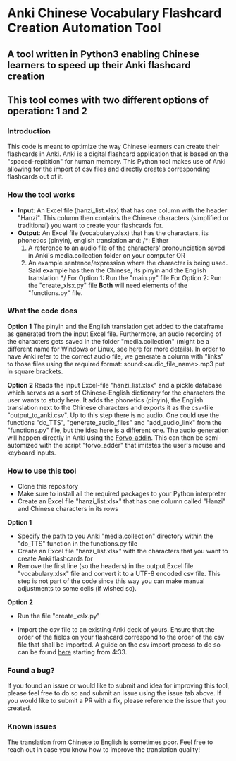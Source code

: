# Anki Chinese Vocabulary Flashcard Creation Automation Tool

## A tool written in Python3 enabling Chinese learners to speed up their Anki flashcard creation
## This tool comes with two different options of operation: 1 and 2

### Introduction

This code is meant to optimize the way Chinese learners can create their flashcards in Anki. Anki is a digital flashcard application that is based on the "spaced-repitition" for human memory. 
This Python tool makes use of Anki allowing for the import of csv files and directly creates corresponding flashcards out of it.

### How the tool works

* **Input**: An Excel file (hanzi_list.xlsx) that has one column with the header "Hanzi". This column then contains the Chinese characters (simplified or traditional) you want to create your flashcards for.
* **Output**: An Excel file (vocabulary.xlsx) that has the characters, its phonetics (pinyin), english translation and: 
/*:
  Either
  1. A reference to an audio file of the characters' pronounciation saved in Anki's media.collection folder on your computer
  OR
  2. An example sentence/expression where the character is being used. Said example has then the Chinese, its pinyin and the English translation
*/
For Option 1: Run the "main.py" file
For Option 2: Run the "create_xlsx.py" file
**Both** will need elements of the "functions.py" file.


  

### What the code does
**Option 1**
The pinyin and the English translation get added to the dataframe as generated from the input Excel file. Furthermore, an audio recording of the characters gets saved in the folder "media.collection" (might be a different name for Windows or Linux, see [here](https://docs.ankiweb.net/files.html) for more details).
In order to have Anki refer to the correct audio file, we generate a column with "links" to those files using the required format: sound:<audio_file_name>.mp3 put in square brackets.

**Option 2**
Reads the input Excel-file "hanzi_list.xlsx" and a pickle database which serves as a sort of Chinese-English dictionary for the characters the user wants to study here. It adds the phonetics (pinyin), the English translation next to the Chinese characters and exports it as the csv-file "output_to_anki.csv". Up to this step there is no audio. One could use the functions "do_TTS", "generate_audio_files" and "add_audio_link" from the "functions.py" file, but the idea here is a different one. The audio generation will happen directly in Anki using the [Forvo-addin](https://ankiweb.net/shared/info/858591644). This can then be semi-automized with the script "forvo_adder" that imitates the user's mouse and keyboard inputs. 


### How to use this tool

* Clone this repository
* Make sure to install all the required packages to your Python interpreter
* Create an Excel file "hanzi_list.xlsx" that has one column called "Hanzi" and Chinese characters in its rows

**Option 1**
* Specify the path to you Anki "media.collection" directory within the "do_TTS" function in the functions.py file
* Create an Excel file "hanzi_list.xlsx" with the characters that you want to create Anki flashcards for
* Remove the first line (so the headers) in the output Excel file "vocabulary.xlsx" file and convert it to a UTF-8 encoded csv file. This step is not part of the code since this way you can make manual adjustments to some cells (if wished so).

**Option 2**
* Run the file "create_xslx.py"

* Import the csv file to an existing Anki deck of yours. Ensure that the order of the fields on your flashcard correspond to the order of the csv file that shall be imported. A guide on the csv import process to do so can be found [here](https://www.youtube.com/watch?v=BwGNP3GXmxg) starting from 4:33.

### Found a bug?
If you found an issue or would like to submit and idea for improving this tool, please feel free to do so and submit an issue using the issue tab above. If you would like to submit a PR with a fix, please reference the issue that you created.

### Known issues
The translation from Chinese to English is sometimes poor. Feel free to reach out in case you know how to improve the translation quality!
